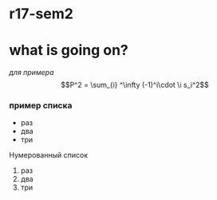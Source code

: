 # r17-sem2
# what is going on?

*для примера*\
$$P^2 = \sum_{i} ^\infty (-1)^i\cdot \i s_i^2$$

### пример списка ###
* раз
* два
* три


Нумерованный список
1. раз
2. два
4. три
